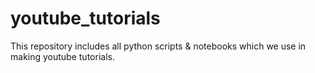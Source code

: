 # youtube_tutorials
This repository includes all python scripts &amp; notebooks which we use in making youtube tutorials.

